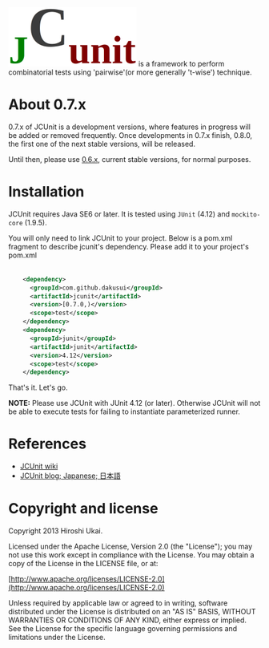 ![JCUnit](src/main/resources/JCunit-logo.png) is a framework to perform combinatorial tests using 'pairwise'(or more generally 't-wise') 
technique.

# About 0.7.x

0.7.x of JCUnit is a development versions, where features in progress will be added
or removed frequently.
Once developments in 0.7.x finish, 0.8.0, the first one of the next stable versions, 
will be released.

Until then, please use [0.6.x](https://github.com/dakusui/jcunit/wiki/0.6.x), current
stable versions, for normal purposes.

# Installation
JCUnit requires Java SE6 or later.
It is tested using ```JUnit``` (4.12) and ```mockito-core``` (1.9.5).

You will only need to link JCUnit to your project.
Below is a pom.xml fragment to describe jcunit's dependency.
Please add it to your project's pom.xml

```xml

    <dependency>
      <groupId>com.github.dakusui</groupId>
      <artifactId>jcunit</artifactId>
      <version>[0.7.0,)</version>
      <scope>test</scope>
    </dependency>
    <dependency>
      <groupId>junit</groupId>
      <artifactId>junit</artifactId>
      <version>4.12</version>
      <scope>test</scope>
    </dependency>
```

That's it. Let's go.

**NOTE:** Please use JCUnit with JUnit 4.12 (or later). Otherwise JCUnit will not be able to execute tests for failing to instantiate parameterized runner.

# References

* [JCUnit wiki](https://github.com/dakusui/jcunit/wiki)
* [JCUnit blog; Japanese; 日本語](http://jcunit.hatenablog.jp/)

# Copyright and license #

Copyright 2013 Hiroshi Ukai.

Licensed under the Apache License, Version 2.0 (the "License");
you may not use this work except in compliance with the License.
You may obtain a copy of the License in the LICENSE file, or at:

  [http://www.apache.org/licenses/LICENSE-2.0](http://www.apache.org/licenses/LICENSE-2.0)

Unless required by applicable law or agreed to in writing, software
distributed under the License is distributed on an "AS IS" BASIS,
WITHOUT WARRANTIES OR CONDITIONS OF ANY KIND, either express or implied.
See the License for the specific language governing permissions and
limitations under the License.
